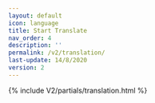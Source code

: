 ```yaml
---
layout: default
icon: language
title: Start Translate
nav_order: 4
description: ''
permalink: /v2/translation/
last-update: 14/8/2020
version: 2
---
```


{% include V2/partials/translation.html %}

